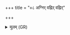 +++
title = "०८ अग्निर् वह्निर् वह्निर्"

+++
<details><summary>मूलम् (GR)</summary>

+++(PSK 20.53.7a)+++अग्निर् वह्निर् वह्निर् अग्निः ॥
</details>